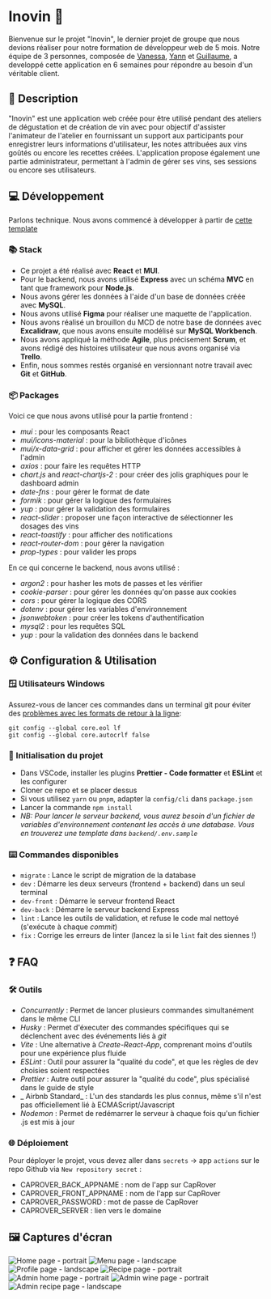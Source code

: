 # Inovin 🍷

Bienvenue sur le projet "Inovin", le dernier projet de groupe que nous devions réaliser pour notre formation de développeur web de 5 mois.
Notre équipe de 3 personnes, composée de [Vanessa](https://github.com/VanessaGrd), [Yann](https://github.com/LocoBajo) et [Guillaume](https://github.com/Wraethh), a developpé cette application en 6 semaines pour répondre au besoin d'un véritable client.

## 📝 Description

"Inovin" est une application web créée pour être utilisé pendant des ateliers de dégustation et de création de vin avec pour objectif d'assister l'animateur de l'atelier en fournissant un support aux participants pour enregistrer leurs informations d'utilisateur, les notes attribuées aux vins goûtés ou encore les recettes créées.
L'application propose également une partie administrateur, permettant à l'admin de gérer ses vins, ses sessions ou encore ses utilisateurs.

## 💻 Développement

Parlons technique.
Nous avons commencé à développer à partir de [cette template](https://github.com/WildCodeSchool/js-template-fullstack)

### 📚 Stack

- Ce projet a été réalisé avec **React** et **MUI**.
- Pour le backend, nous avons utilisé **Express** avec un schéma **MVC** en tant que framework pour **Node.js**.
- Nous avons gérer les données à l'aide d'un base de données créée avec **MySQL**.
- Nous avons utilisé **Figma** pour réaliser une maquette de l'application.
- Nous avons réalisé un brouillon du MCD de notre base de données avec **Excalidraw**, que nous avons ensuite modélisé sur **MySQL Workbench**.
- Nous avons appliqué la méthode **Agile**, plus précisement **Scrum**, et avons rédigé des histoires utilisateur que nous avons organisé via **Trello**.
- Enfin, nous sommes restés organisé en versionnant notre travail avec **Git** et **GitHub**.

### 📦 Packages

Voici ce que nous avons utilisé pour la partie frontend :

- _mui_ : pour les composants React
- _mui/icons-material_ : pour la bibliothèque d'icônes
- _mui/x-data-grid_ : pour afficher et gérer les données accessibles à l'admin
- _axios_ : pour faire les requêtes HTTP
- _chart.js_ and _react-chartjs-2_ : pour créer des jolis graphiques pour le dashboard admin
- _date-fns_ : pour gérer le format de date
- _formik_ : pour gérer la logique des formulaires
- _yup_ : pour gérer la validation des formulaires
- _react-slider_ : proposer une façon interactive de sélectionner les dosages des vins
- _react-toastify_ : pour afficher des notifications
- _react-router-dom_ : pour gérer la navigation
- _prop-types_ : pour valider les props

En ce qui concerne le backend, nous avons utilisé :

- _argon2_ : pour hasher les mots de passes et les vérifier
- _cookie-parser_ : pour gérer les données qu'on passe aux cookies
- _cors_ : pour gérer la logique des CORS
- _dotenv_ : pour gérer les variables d'environnement
- _jsonwebtoken_ : pour créer les tokens d'authentification
- _mysql2_ : pour les requêtes SQL
- _yup_ : pour la validation des données dans le backend

## ⚙️ Configuration & Utilisation

### 🪟 Utilisateurs Windows

Assurez-vous de lancer ces commandes dans un terminal git pour éviter des [problèmes avec les formats de retour à la ligne](https://en.wikipedia.org/wiki/Newline#Issues_with_different_newline_formats):

```
git config --global core.eol lf
git config --global core.autocrlf false
```

### 🚀 Initialisation du projet

- Dans VSCode, installer les plugins **Prettier - Code formatter** et **ESLint** et les configurer
- Cloner ce repo et se placer dessus
- Si vous utilisez `yarn` ou `pnpm`, adapter la `config/cli` dans `package.json`
- Lancer la commande `npm install`
- _NB: Pour lancer le serveur backend, vous aurez besoin d'un fichier de variables d'environnement contenant les accès à une database. Vous en trouverez une template dans `backend/.env.sample`_

### ⌨️ Commandes disponibles

- `migrate` : Lance le script de migration de la database
- `dev` : Démarre les deux serveurs (frontend + backend) dans un seul terminal
- `dev-front` : Démarre le serveur frontend React
- `dev-back` : Démarre le serveur backend Express
- `lint` : Lance les outils de validation, et refuse le code mal nettoyé (s'exécute à chaque _commit_)
- `fix` : Corrige les erreurs de linter (lancez la si le `lint` fait des siennes !)

## ❓ FAQ

### 🛠️ Outils

- _Concurrently_ : Permet de lancer plusieurs commandes simultanément dans le même CLI
- _Husky_ : Permet d'éxecuter des commandes spécifiques qui se déclenchent avec des événements liés à _git_
- _Vite_ : Une alternative à _Create-React-App_, comprenant moins d'outils pour une expérience plus fluide
- _ESLint_ : Outil pour assurer la "qualité du code", et que les règles de dev choisies soient respectées
- _Prettier_ : Autre outil pour assurer la "qualité du code", plus spécialisé dans le guide de style
- _ Airbnb Standard_ : L'un des standards les plus connus, même s'il n'est pas officiellement lié à ECMAScript/Javascript
- _Nodemon_ : Permet de redémarrer le serveur à chaque fois qu'un fichier .js est mis à jour

### 🌐 Déploiement

Pour déployer le projet, vous devez aller dans `secrets` → app `actions` sur le repo Github via `New repository secret` :

- CAPROVER_BACK_APPNAME : nom de l'app sur CapRover
- CAPROVER_FRONT_APPNAME : nom de l'app sur CapRover
- CAPROVER_PASSWORD : mot de passe de CapRover
- CAPROVER_SERVER : lien vers le domaine

## 🖼️ Captures d'écran

![Home page - portrait](/frontend/src/assets/screenshots/inovin4.png)
![Menu page - landscape](/frontend/src/assets/screenshots/inovin5.png)
![Profile page - landscape](/frontend/src/assets/screenshots/inovin6.png)
![Recipe page - portrait](/frontend/src/assets/screenshots/inovin7.png)
![Admin home page - portrait](/frontend/src/assets/screenshots/inovin1.png)
![Admin wine page - portrait](/frontend/src/assets/screenshots/inovin2.png)
![Admin recipe page - landscape](/frontend/src/assets/screenshots/inovin3.png)
